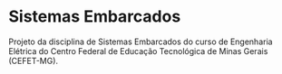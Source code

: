 # Sistemas Embarcados

Projeto da disciplina de Sistemas Embarcados do curso de Engenharia Elétrica do Centro Federal de Educação Tecnológica de Minas Gerais (CEFET-MG).